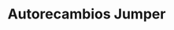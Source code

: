 ---
title: "Autorecambios Jumper"
url: /santa-coloma-de-gramenet/autorecambios-jumper/
shop: Autoteile
---
